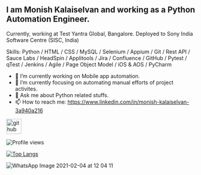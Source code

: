 ##  I am Monish Kalaiselvan and working as a Python Automation Engineer.
Currently, working at Test Yantra Global, Bangalore.
Deployed to Sony India Software Centre (SISC, India)

Skills: Python / HTML / CSS / MySQL / Selenium / Appium / Git / Rest API / Sauce Labs / HeadSpin / Applitools /
        Jira / Confluence / GitHub / Pytest / qTest / Jenkins / Agile / Page Object Model / iOS & AOS / PyCharm

- 🔭 I’m currently working on Mobile app automation.
- 🌱 I’m currently focusing on automating manual efforts of project activites.
- 💬 Ask me about Python related stuffs.
- 📫 How to reach me: https://www.linkedin.com/in/monish-kalaiselvan-3a940a216

[<img src='https://cdn.jsdelivr.net/npm/simple-icons@3.0.1/icons/github.svg' alt='github' height='40'>](https://github.com/monish-mnjds)  

![Profile views](https://gpvc.arturio.dev/monish-mnjds)

[![Top Langs](https://github-readme-stats.vercel.app/api/top-langs/?username=monish-mnjds)](https://github.com/anuraghazra/github-readme-stats)

![WhatsApp Image 2021-02-04 at 12 04 11 ](https://user-images.githubusercontent.com/66905892/106864542-08c14480-66f0-11eb-8ce8-82b22dbd1f23.jpeg)
